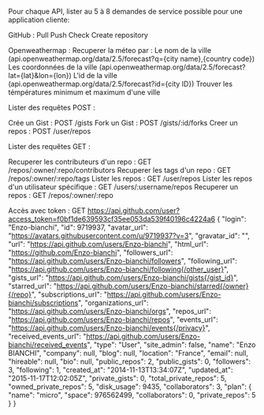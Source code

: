 Pour chaque API, lister au 5 à 8 demandes de service possible pour une application cliente:

GitHub :
Pull
Push 
Check
Create repository

Openweathermap :
Recuperer la méteo par :
Le nom de la ville (api.openweathermap.org/data/2.5/forecast?q={city name},{country code})
Les coordonnées de la ville (api.openweathermap.org/data/2.5/forecast?lat={lat}&lon={lon})
L'id de la ville (api.openweathermap.org/data/2.5/forecast?id={city ID})
Trouver les témpératures minimum et maximum d'une ville

Lister des requêtes POST :

Crée un Gist : POST /gists
Fork un Gist : POST /gists/:id/forks
Creer un repos : POST /user/repos


Lister des requêtes GET :

Recuperer les contributeurs d'un repo : GET /repos/:owner/:repo/contributors
Recuperer les tags d'un repo : GET /repos/:owner/:repo/tags
Lister les repos : GET /user/repos
Lister les repos d'un utilisateur spécifique : GET /users/:username/repos
Recuperer un repos : GET /repos/:owner/:repo


Accès avec token :
GET https://api.github.com/user?access_token=f0bf1de639593cf35ee053da539f40196c4224a6
{
  "login": "Enzo-bianchi",
  "id": 9719937,
  "avatar_url": "https://avatars.githubusercontent.com/u/9719937?v=3",
  "gravatar_id": "",
  "url": "https://api.github.com/users/Enzo-bianchi",
  "html_url": "https://github.com/Enzo-bianchi",
  "followers_url": "https://api.github.com/users/Enzo-bianchi/followers",
  "following_url": "https://api.github.com/users/Enzo-bianchi/following{/other_user}",
  "gists_url": "https://api.github.com/users/Enzo-bianchi/gists{/gist_id}",
  "starred_url": "https://api.github.com/users/Enzo-bianchi/starred{/owner}{/repo}",
  "subscriptions_url": "https://api.github.com/users/Enzo-bianchi/subscriptions",
  "organizations_url": "https://api.github.com/users/Enzo-bianchi/orgs",
  "repos_url": "https://api.github.com/users/Enzo-bianchi/repos",
  "events_url": "https://api.github.com/users/Enzo-bianchi/events{/privacy}",
  "received_events_url": "https://api.github.com/users/Enzo-bianchi/received_events",
  "type": "User",
  "site_admin": false,
  "name": "Enzo BIANCHI",
  "company": null,
  "blog": null,
  "location": "France",
  "email": null,
  "hireable": null,
  "bio": null,
  "public_repos": 2,
  "public_gists": 0,
  "followers": 3,
  "following": 1,
  "created_at": "2014-11-13T13:34:07Z",
  "updated_at": "2015-11-17T12:02:05Z",
  "private_gists": 0,
  "total_private_repos": 5,
  "owned_private_repos": 5,
  "disk_usage": 9435,
  "collaborators": 3,
  "plan": {
    "name": "micro",
    "space": 976562499,
    "collaborators": 0,
    "private_repos": 5
  }
}
